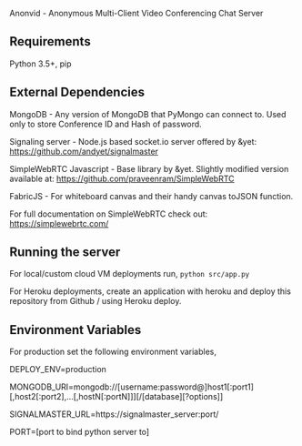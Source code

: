 Anonvid - Anonymous Multi-Client Video Conferencing Chat Server

Requirements
------------
Python 3.5+, pip

External Dependencies
---------------------

MongoDB - Any version of MongoDB that PyMongo can connect to. Used only to store Conference ID and Hash of password.

Signaling server - Node.js based socket.io server offered by &yet: https://github.com/andyet/signalmaster

SimpleWebRTC Javascript - Base library by &yet. Slightly modified version available at: https://github.com/praveenram/SimpleWebRTC

FabricJS - For whiteboard canvas and their handy canvas toJSON function.

For full documentation on SimpleWebRTC check out: https://simplewebrtc.com/

Running the server
------------------

For local/custom cloud VM deployments run, `python src/app.py`

For Heroku deployments, create an application with heroku and deploy this repository from Github / using Heroku deploy.

Environment Variables
---------------------

For production set the following environment variables,

DEPLOY_ENV=production

MONGODB_URI=mongodb://[username:password@]host1[:port1][,host2[:port2],...[,hostN[:portN]]][/[database][?options]]

SIGNALMASTER_URL=https://signalmaster_server:port/

PORT=[port to bind python server to]
